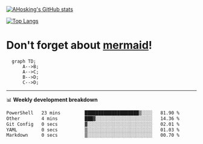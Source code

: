 [![AHosking's GitHub stats](https://github-readme-stats.vercel.app/api?username=ahosking&count_private=true&show_icons=true&theme=onedark&hide_rank=true&include_all_commits=true)](https://github.com/ahosking)

[![Top Langs](https://github-readme-stats.vercel.app/api/top-langs/?username=ahosking&layout=compact&theme=onedark)](https://github.com/ahosking)


# Don't forget about [mermaid](https://github.blog/2022-02-14-include-diagrams-markdown-files-mermaid/)!

```mermaid
  graph TD;
      A-->B;
      A-->C;
      B-->D;
      C-->D;
```
-------

📊 **Weekly development breakdown**

<!--START_SECTION:waka-->

```txt
PowerShell   23 mins         ████████████████████▒░░░░   81.90 %
Other        4 mins          ███▓░░░░░░░░░░░░░░░░░░░░░   14.36 %
Git Config   0 secs          ▓░░░░░░░░░░░░░░░░░░░░░░░░   02.01 %
YAML         0 secs          ▒░░░░░░░░░░░░░░░░░░░░░░░░   01.03 %
Markdown     0 secs          ▒░░░░░░░░░░░░░░░░░░░░░░░░   00.70 %
```

<!--END_SECTION:waka-->
